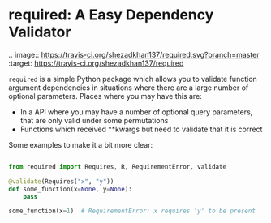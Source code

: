 required: A Easy Dependency Validator 
=====================================

.. image:: https://travis-ci.org/shezadkhan137/required.svg?branch=master
    :target: https://travis-ci.org/shezadkhan137/required


`required` is a simple Python package which allows you to validate function argument dependencies in situations where there are a large number of optional parameters. Places where you may have this are:

* In a API where you may have a number of optional query parameters, that are only valid under some permutations 
* Functions which received **kwargs but need to validate that it is correct 

Some examples to make it a bit more clear:

```python

from required import Requires, R, RequirementError, validate

@validate(Requires("x", "y"))
def some_function(x=None, y=None):
    pass

some_function(x=1)  # RequirementError: x requires 'y' to be present
```
